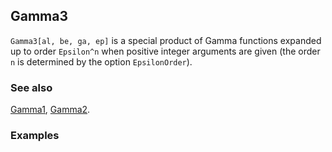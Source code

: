 ## Gamma3 

`Gamma3[al, be, ga, ep]` is a special product of Gamma functions expanded up to order `Epsilon^n` when positive integer arguments are given (the order `n` is determined by the option `EpsilonOrder`).

### See also

[Gamma1](Gamma1), [Gamma2](Gamma2).

### Examples